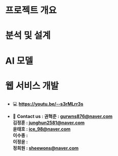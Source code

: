 # 프로젝트 개요
  
  
# 분석 및 설계

# AI 모델

# 웹 서비스 개발

## 
- 💻 **https://youtu.be/--s3rMLrr3s**

- 📮  **Contact us : 권혁준 : gurwns876@naver.com  
김정훈 : junghun2581@naver.com  
윤태호 : ice_98@naver.com  
이수종 :   
이정윤 :   
정희원 : sheewons@naver.com**
